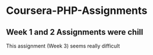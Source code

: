 # Coursera-PHP-Assignments
## Week 1 and 2 Assignments were chill
This assignment (Week 3) seems really difficult